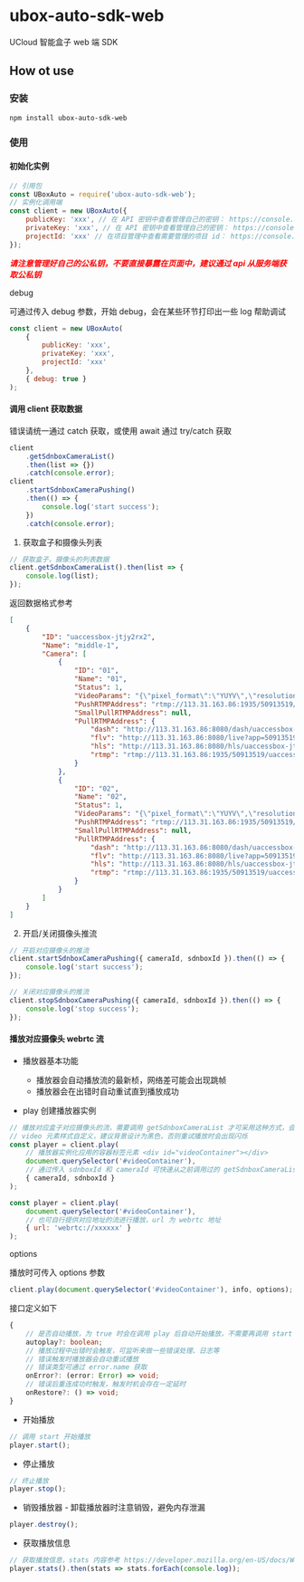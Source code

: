 # ubox-auto-sdk-web

UCloud 智能盒子 web 端 SDK

## How ot use

### 安装

```sh
npm install ubox-auto-sdk-web
```

### 使用

#### 初始化实例

```js
// 引用包
const UBoxAuto = require('ubox-auto-sdk-web');
// 实例化调用端
const client = new UBoxAuto({
    publicKey: 'xxx', // 在 API 密钥中查看管理自己的密钥： https://console.ucloud.cn/uaccount/api_manage
    privateKey: 'xxx', // 在 API 密钥中查看管理自己的密钥： https://console.ucloud.cn/uaccount/api_manage
    projectId: 'xxx' // 在项目管理中查看需要管理的项目 id： https://console.ucloud.cn/uaccount/iam/project_manage
});
```

<i style="color: red;">**请注意管理好自己的公私钥，不要直接暴露在页面中，建议通过 api 从服务端获取公私钥**</i>

debug

可通过传入 debug 参数，开始 debug，会在某些环节打印出一些 log 帮助调试

```js
const client = new UBoxAuto(
    {
        publicKey: 'xxx',
        privateKey: 'xxx',
        projectId: 'xxx'
    },
    { debug: true }
);
```

#### 调用 client 获取数据

错误请统一通过 catch 获取，或使用 await 通过 try/catch 获取

```js
client
    .getSdnboxCameraList()
    .then(list => {})
    .catch(console.error);
client
    .startSdnboxCameraPushing()
    .then(() => {
        console.log('start success');
    })
    .catch(console.error);
```

1. 获取盒子和摄像头列表

```js
// 获取盒子，摄像头的列表数据
client.getSdnboxCameraList().then(list => {
    console.log(list);
});
```

返回数据格式参考

```json
[
    {
        "ID": "uaccessbox-jtjy2rx2",
        "Name": "middle-1",
        "Camera": [
            {
                "ID": "01",
                "Name": "01",
                "Status": 1,
                "VideoParams": "{\"pixel_format\":\"YUYV\",\"resolution\":\"1080*720;640*480\"}",
                "PushRTMPAddress": "rtmp://113.31.163.86:1935/50913519/uaccessbox-jtjy2rx2_01_stream",
                "SmallPullRTMPAddress": null,
                "PullRTMPAddress": {
                    "dash": "http://113.31.163.86:8080/dash/uaccessbox-jtjy2rx2_01_stream/index.mpd",
                    "flv": "http://113.31.163.86:8080/live?app=50913519&stream=uaccessbox-jtjy2rx2_01_stream",
                    "hls": "http://113.31.163.86:8080/hls/uaccessbox-jtjy2rx2_01_stream/index.m3u8",
                    "rtmp": "rtmp://113.31.163.86:1935/50913519/uaccessbox-jtjy2rx2_01_stream"
                }
            },
            {
                "ID": "02",
                "Name": "02",
                "Status": 1,
                "VideoParams": "{\"pixel_format\":\"YUYV\",\"resolution\":\"640*480\"}",
                "PushRTMPAddress": "rtmp://113.31.163.86:1935/50913519/uaccessbox-jtjy2rx2_02_stream",
                "SmallPullRTMPAddress": null,
                "PullRTMPAddress": {
                    "dash": "http://113.31.163.86:8080/dash/uaccessbox-jtjy2rx2_02_stream/index.mpd",
                    "flv": "http://113.31.163.86:8080/live?app=50913519&stream=uaccessbox-jtjy2rx2_02_stream",
                    "hls": "http://113.31.163.86:8080/hls/uaccessbox-jtjy2rx2_02_stream/index.m3u8",
                    "rtmp": "rtmp://113.31.163.86:1935/50913519/uaccessbox-jtjy2rx2_02_stream"
                }
            }
        ]
    }
]
```

2. 开启/关闭摄像头推流

```js
// 开启对应摄像头的推流
client.startSdnboxCameraPushing({ cameraId, sdnboxId }).then(() => {
    console.log('start success');
});
```

```js
// 关闭对应摄像头的推流
client.stopSdnboxCameraPushing({ cameraId, sdnboxId }).then(() => {
    console.log('stop success');
});
```

#### 播放对应摄像头 webrtc 流

-   播放器基本功能

    -   播放器会自动播放流的最新桢，网络差可能会出现跳帧
    -   播放器会在出错时自动重试直到播放成功

-   play 创建播放器实例

```js
// 播放对应盒子对应摄像头的流，需要调用 getSdnboxCameraList 才可采用这种方式，会从返回结果中获取对应的流地址
// video 元素样式自定义，建议背景设计为黑色，否则重试播放时会出现闪烁
const player = client.play(
    // 播放器实例化应用的容器标签元素 <div id="videoContainer"></div>
    document.querySelector('#videoContainer'),
    // 通过传入 sdnboxId 和 cameraId 可快速从之前调用过的 getSdnboxCameraList 缓存数据中获取到对应的流地址
    { cameraId, sdnboxId }
);

const player = client.play(
    document.querySelector('#videoContainer'),
    // 也可自行提供对应地址的流进行播放，url 为 webrtc 地址
    { url: 'webrtc://xxxxxx' }
);
```

options

播放时可传入 options 参数

```js
client.play(document.querySelector('#videoContainer'), info, options);
```

接口定义如下

```ts
{
    // 是否自动播放，为 true 时会在调用 play 后自动开始播放，不需要再调用 start
    autoplay?: boolean;
    // 播放过程中出错时会触发，可监听来做一些错误处理、日志等
    // 错误触发时播放器会自动重试播放
    // 错误类型可通过 error.name 获取
    onError?: (error: Error) => void;
    // 错误后重连成功时触发，触发时机会存在一定延时
    onRestore?: () => void;
}
```

-   开始播放

```js
// 调用 start 开始播放
player.start();
```

-   停止播放

```js
// 终止播放
player.stop();
```

-   销毁播放器 - 卸载播放器时注意销毁，避免内存泄漏

```js
player.destroy();
```

-   获取播放信息

```js
// 获取播放信息，stats 内容参考 https://developer.mozilla.org/en-US/docs/Web/API/RTCPeerConnection/getStats#example
player.stats().then(stats => stats.forEach(console.log));
```
